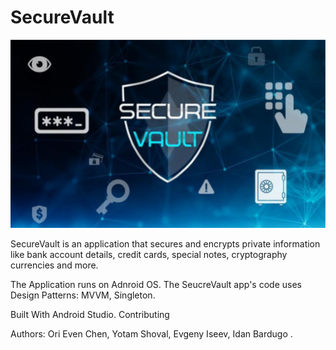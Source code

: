# SecureVault
<img src="https://github.com/Oriech90/SecureVault/blob/master/SecureVault%20png.png">

SecureVault is an application that secures and encrypts private information like bank account details, 
credit cards, special notes, cryptography currencies and more.


The Application runs on Adnroid OS.
The SeucreVault app's code uses Design Patterns: MVVM, Singleton.

Built With
Android Studio.
Contributing



Authors:
Ori Even Chen,
Yotam Shoval,
Evgeny Iseev,
Idan Bardugo .



